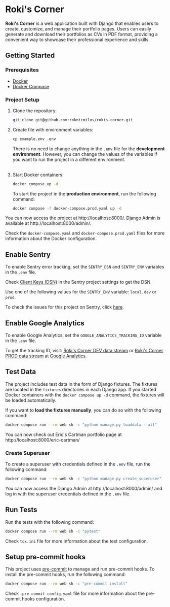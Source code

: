 # Roki's Corner

**Roki's Corner** is a web application built with Django that enables users to
create, customize, and manage their portfolio pages. Users can easily generate
and download their portfolios as CVs in PDF format, providing a convenient way
to showcase their professional experience and skills.

## Getting Started

### Prerequisites

- [Docker](https://docs.docker.com/get-docker/)
- [Docker Compose](https://docs.docker.com/compose/install/)

### Project Setup

1. Clone the repository:
    ```bash
    git clone git@github.com:roknicmilos/rokis-corner.git
    ```

2. Create file with environment variables:
    ```bash
    cp example.env .env
    ```
   There is no need to change anything in the `.env` file for the **development
   environment**. However, you can change the values of the variables if you
   want to run the project in a different environment.
   <br/><br/>

3. Start Docker containers:
    ```bash
    docker compose up -d
    ```
   To start the project in the **production environment**, run the following
   command:
    ```bash
    docker compose -f docker-compose.prod.yaml up -d
    ```

You can now access the project at http://localhost:8000/. Django Admin is
available at http://localhost:8000/admin/.

Check the `docker-compose.yaml` and `docker-compose.prod.yaml` files for more
information about the Docker configuration.

## Enable Sentry

To enable Sentry error tracking, set the `SENTRY_DSN` and `SENTRY_ENV` variables
in the `.env` file.

Check
[Client Keys (DSN)](https://rokis-corner.sentry.io/settings/projects/rokis-corner/keys/)
in the Sentry project settings to get the DSN.

Use one of the following values for the `SENTRY_ENV` variable: `local`, `dev` or
`prod`.

To check the issues for this project on Sentry, click
[here](https://rokis-corner.sentry.io/issues/?project=4508003751821312&referrer=sidebar&statsPeriod=14d).

## Enable Google Analytics

To enable Google Analytics, set the `GOOGLE_ANALYTICS_TRACKING_ID` variable in
the `.env` file.

To get the tracking ID, visit:
[Roki's Corner DEV data stream](https://analytics.google.com/analytics/web/#/a152537310p460818596/admin/streams/table/9749560985)
or
[Roki's Corner PROD data stream](https://analytics.google.com/analytics/web/#/a152537310p215621886/admin/streams/table/9749678510)
at [Google Analytics](https://analytics.google.com/).

## Test Data

The project includes test data in the form of Django fixtures. The fixtures are
located in the `fixtures` directories in each Django app. If you started Docker
containers with the `docker compose up -d` command, the fixtures will be loaded
automatically.

If you want to **load the fixtures manually**, you can do so with the following
command:

```bash
docker compose run --rm web sh -c "python manage.py loaddata --all"
```

You can now check out Eric's Cartman portfolio page at
http://localhost:8000/eric-cartman/

### Create Superuser

To create a superuser with credentials defined in the `.env` file, run the
following command:

```bash
docker compose run --rm web sh -c "python manage.py create_superuser"
```

You can now access the Django Admin at http://localhost:8000/admin/ and log in
with the superuser credentials defined in the `.env` file.

## Run Tests

Run the tests with the following command:

```bash
docker compose run --rm web sh -c "pytest"
```

Check `tox.ini` file for more information about the test configuration.

## Setup pre-commit hooks

This project uses [pre-commit](https://pre-commit.com/) to manage and run
pre-commit hooks. To install the pre-commit hooks, run the following command:

```bash
docker compose run --rm web sh -c "pre-commit install"
```

Check `.pre-commit-config.yaml` file for more information about the pre-commit
hooks configuration.
